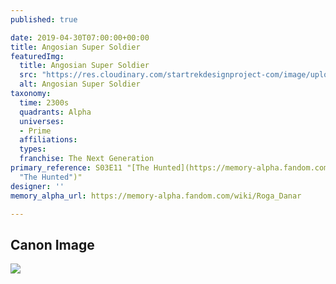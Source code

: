 ```yaml
---
published: true

date: 2019-04-30T07:00:00+00:00
title: Angosian Super Soldier
featuredImg:
  title: Angosian Super Soldier
  src: "https://res.cloudinary.com/startrekdesignproject-com/image/upload/v1556650151/Angosian_Super_Soldier.png"
  alt: Angosian Super Soldier
taxonomy:
  time: 2300s
  quadrants: Alpha
  universes:
  - Prime
  affiliations:
  types:
  franchise: The Next Generation
primary_reference: S03E11 "[The Hunted](https://memory-alpha.fandom.com/wiki/The_Hunted
  "The Hunted")"
designer: ''
memory_alpha_url: https://memory-alpha.fandom.com/wiki/Roga_Danar

---
```

## Canon Image

![](https://res.cloudinary.com/startrekdesignproject-com/image/upload/v1556650151/AngosinSuperSoldier_TheHunted.jpg)